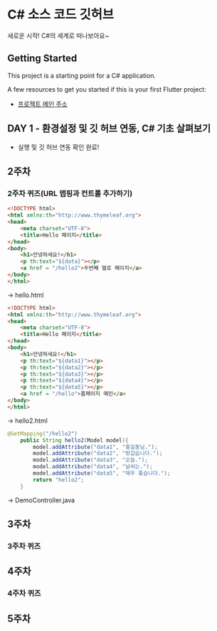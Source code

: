 # C# 소스 코드 깃허브

새로운 시작! C#의 세계로 떠나보아요~

## Getting Started

This project is a starting point for a C# application.

A few resources to get you started if this is your first Flutter project:

- [프로젝트 메인 주소](https://github.com/Minju0980/SPRING_20240980)

## DAY 1 - 환경설정 및 깃 허브 연동, C# 기초 살펴보기

- 실행 및 깃 허브 연동 확인 완료!

## 2주차

### 2주차 퀴즈(URL 맵핑과 컨트롤 추가하기)

```html
<!DOCTYPE html>
<html xmlns:th="http://www.thymeleaf.org">
<head>
    <meta charset="UTF-8">
    <title>Hello 페이지</title>
</head>
<body>
    <h1>안녕하세요!</h1>
    <p th:text="${data}"></p>
    <a href = "/hello2">두번째 헬로 페이지</a>
</body>
</html>
```
-> hello.html


```html
<!DOCTYPE html>
<html xmlns:th="http://www.thymeleaf.org">
<head>
    <meta charset="UTF-8">
    <title>Hello 페이지</title>
</head>
<body>
    <h1>안녕하세요!</h1>
    <p th:text="${data1}"></p>
    <p th:text="${data2}"></p>
    <p th:text="${data3}"></p>
    <p th:text="${data4}"></p>
    <p th:text="${data5}"></p>
    <a href = "/hello">홈페이지 메인</a>
</body>
</html>
```

-> hello2.html

```java
@GetMapping("/hello2")
    public String hello2(Model model){
        model.addAttribute("data1", "홍길동님.");
        model.addAttribute("data2", "방갑습니다.");
        model.addAttribute("data3", "오늘.");
        model.addAttribute("data4", "날씨는.");
        model.addAttribute("data5", "매우 좋습니다.");
        return "hello2";
    }
```

-> DemoController.java

## 3주차

### 3주차 퀴즈

## 4주차

### 4주차 퀴즈

## 5주차
